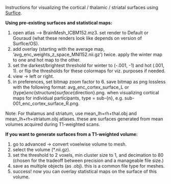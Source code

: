 
Instructions for visualizing the cortical / thalamic / striatal surfaces using [SurfIce](https://www.nitrc.org/projects/surfice/).

**Using pre-existing surfaces and statistical maps:**
1) open atlas —> BrainMesh_ICBM152.mz3. set render to Default or Gouraud (what these renders look like depends on version of SurfIce/OS). 
2) add overlay (starting with the average map, ‘avg_enc_weights_z_space_MNI152.nii.gz’) twice. apply the winter map to one and hot map to the other. 
3) set the darkest/brightest threshold for winter to (-.001, -1) and hot (.001, 1). or flip the thresholds for these colormaps for viz. purposes if needed. 
4) view -> left or right. 
5) in preferences, set bitmap zoom factor to 6. save bitmap as png lossless with the following format: avg_enc_cortex_surface_L or {type}_enc_{structure}_surface_{direction}.png. when visualizing cortical maps for individual participants, type = sub-{n}, e.g. sub-001_enc_cortex_surface_R.png. 
 
Note: For thalamus and striatum, use mean_lh+rh+thal.obj and mean_lh+rh+striatum.obj atlases. these are surfaces generated from mean volumes acquired during T1-weighted scans.  

**If you want to generate surfaces from a T1-weighted volume:**
1) go to advanced -> convert voxelwise volume to mesh. 
2) select the volume (*.nii.gz).
3) set the threshold to 2 voxels, min cluster size to 1, and decimation to 80 (chosen for the tradeoff between precision and a manageable file size.) 
4) save as multiple objects (as .obj). this is a common file type for meshes. 
5) success! now you can overlay statistical maps on the surface of this volume. 
